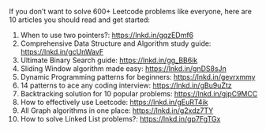 If you don’t want to solve 600+ Leetcode problems like everyone, here are 10 articles you should read and get started:

1. When to use two pointers?: https://lnkd.in/gqzEDmf6
2. Comprehensive Data Structure and Algorithm study guide: https://lnkd.in/gcUnWavF
3. Ultimate Binary Search guide: https://lnkd.in/gg_BB6ik
4. Sliding Window algorithm made easy: https://lnkd.in/gnDS8sJn
5. Dynamic Programming patterns for beginners: https://lnkd.in/gevrxmmy
6. 14 patterns to ace any coding interview: https://lnkd.in/gBu9uZtz
7. Backtracking solution for 10 popular problems: https://lnkd.in/gjpC9MCC
8. How to effectively use Leetcode: https://lnkd.in/gEuRT4ik
9. All Graph algorithms in one place: https://lnkd.in/g2xdz7TY
10. How to solve Linked List problems?: https://lnkd.in/gp7FgTGx
